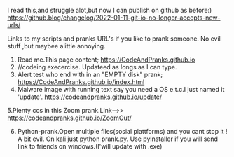I read this,and struggle alot,but now I can publish on github as before:)
https://github.blog/changelog/2022-01-11-git-io-no-longer-accepts-new-urls/

Links to my scripts and pranks URL's if you like to prank someone.
No evil stuff ,but  maybee alittle annoying.

1. Read me.This page content; https://CodeAndPranks.github.io
2. //codeing  execercise. Updateed as longs as I can type. 
3. Alert test who end with in an  "EMPTY disk" prank; https://CodeAndPranks.github.io/index.html
4. Malware image with running text say you need a OS e.t.c.I just named it 'update'. https://codeandpranks.github.io/update/

5.Plenty ccs in this Zoom prank.Link-->> https://codeandpranks.github.io/ZoomOut/

6. Python-prank.Open multiple files(sosial plattforms) and you cant stop it ! A bit evil.
On kali just python prank.py.
Use pyinstaller if you will send link to friends on windows.(I'will update with .exe)
